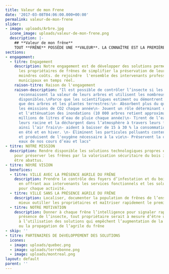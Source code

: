 ```yaml
---
title: Valeur de mon Frene
date: '2017-03-08T04:06:00.000+00:00'
permalink: valeur-de-mon-frene
slider:
- image: uploads/Arbre.jpg
  icone_image: uploads/valeur-de-mon-frene.png
  description: |-
    ## **Valeur de mon frêne**
    TOUT **FRÊNE** POSSÈDE UNE **VALEUR**. LA CONNAÎTRE EST LA PREMIÈRE VICTOIRE FACE À L’AGRILE DU FRÊNE.
sections:
- engagement:
  - titre: Engagement
    description: Notre engagement est de développer des solutions permettant à tous
      les propriétaires de frênes de simplifier la préservation de leurs arbres à
      moindres coûts. de rejoindre  l'ensemble des intervenants professionnels et
      municipaux en temps réel.
    raison-titre: Raison de l'engagement
    raison-description: "Il est possible de contrôler l’insecte si les propriétaires
      reconnaissent la valeur de leurs arbres et utilisent les nombreuses solutions
      disponibles.\nParce que les scientifiques estiment ou démontrent par les études
      que des arbres et les plantes terrestres:\n- Absorbent plus du quart de toutes
      les émissions de CO2 chaque année\n- Jouent un rôle déterminant dans la prévention
      et l'atténuation des inondations (10 000 arbres retient approximativement 35
      millions de litres d’eau de pluie chaque année)\n- Tirent de l’eau à travers
      leurs racine et la déchargent dans l’atmosphère à travers leurs feuilles, rendant
      ainsi l’air frais\n- aident à baisser de 15 à 30 % la consommation de l’énergie
      en été et en hiver. \n- Éliminent les particules polluants contenues dans l’air
      et produisent de l'oxygène nécessaire à la vie\n- Préservent la qualité des
      eaux de nos cours d’eau et lacs"
- titre: NOTRE MISSION
  description: Rendre disponible les solutions technologiques propres et économiques
    pour préserver les frênes par la valorisation sécuritaire du bois infesté devant
    être abattus.
- titre: NOtRE VISION
  benefices:
  - titre: VILLE AVEC LA PRÉSENCE AGRILE DU FRÊNE
    description: Prendre le contrôle des foyers d’infestation et du bois résiduel
      en offrant aux intervenants les services fonctionnels et les solutions précises
      pour chaque activité.
  - titre: VILLE SANS LA PRÉSENCE AGRILE DU FRÊNE
    description: Localiser, documenter la population de frênes de l’ensemble du territoire  pour
      mieux outiller les propriétaires et maîtriser rapidement le premier foyer d’infestation.
  - titre: NOTRE MOTIVATION
    description: Donner à chaque frêne l’intelligence pour signaler rapidement la
      présence de l’insecte, tout propriétaire serait à mesure d’être un acteur crédible
      à l’utilisation des solutions qui empêchent l’augmentation de la population
      ou la propagation de l’agrile du frêne
- skip: ''
- titre: PARTENAIRES DE DéVELOPPEMENT DES SOLUTIONS
  icones:
  - image: uploads/quebec.png
  - image: uploads/terrebonne.png
  - image: uploads/montreal.png
layout: default
parent: ''
---
```

